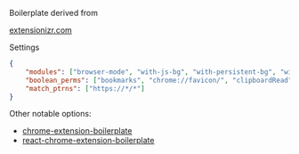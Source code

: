 Boilerplate derived from

[extensionizr.com](https://extensionizr.com)

Settings
```json
{
    "modules": ["browser-mode", "with-js-bg", "with-persistent-bg", "with-custom-options", "no-override", "inject-css", "inject-js"],
    "boolean_perms": ["bookmarks", "chrome://favicon/", "clipboardRead", "clipboardWrite", "contentSettings", "contextMenus", "cookies", "fileBrowserHandler", "tts", "ttsEngine", "history", "idle", "management", "notifications", "tabs", "geolocation"],
    "match_ptrns": ["https://*/*"]
}
```

Other notable options:

- [chrome-extension-boilerplate](https://github.com/duo-labs/chrome-extension-boilerplate)
- [react-chrome-extension-boilerplate](https://github.com/jhen0409/react-chrome-extension-boilerplate)